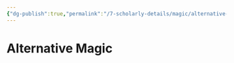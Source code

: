 ```yaml
---
{"dg-publish":true,"permalink":"/7-scholarly-details/magic/alternative-magic/alternative-magic/"}
---
```


# Alternative Magic

